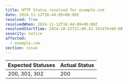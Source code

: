 ```yaml
---
title: HTTP Status resolved for example.com
date: 2024-11-12T16:44:09+00:00Z
resolved: True
resolvedWhen: 2024-11-12T16:44:09+00:00Z
resolvedStartTime: 2024-10-25T21:09:43.191474+00:00
severity: notice
affected:
  - example.com
section: issue
---
```


| Expected Statuses | Actual Status  |
|-------------------|----------------|
| 200, 301, 302 | 200 |
